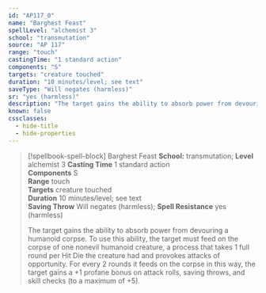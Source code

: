 ```yaml
---
id: "AP117_0"
name: "Barghest Feast"
spellLevel: "alchemist 3"
school: "transmutation"
source: "AP 117"
range: "touch"
castingTime: "1 standard action"
components: "S"
targets: "creature touched"
duration: "10 minutes/level; see text"
saveType: "Will negates (harmless)"
sr: "yes (harmless)"
description: "The target gains the ability to absorb power from devouring a humanoid corpse. To use this ability, the target must feed on the corpse of one nonevil humanoid creature, a process that takes 1 full round per Hit Die the creature had and provokes attacks of opportunity. For every 2 rounds it feeds on the corpse in this way, the target gains a +1 profane bonus on attack rolls, saving throws, and skill checks (to a maximum of +5)."
known: false
cssclasses:
  - hide-title
  - hide-properties
---
```


> [!spellbook-spell-block] Barghest Feast
> **School:** transmutation; **Level** alchemist 3
> **Casting Time** 1 standard action  
> **Components** S  
> **Range** touch  
> **Targets** creature touched  
> **Duration** 10 minutes/level; see text  
> **Saving Throw** Will negates (harmless); **Spell Resistance** yes (harmless)
> 
> The target gains the ability to absorb power from devouring a humanoid corpse. To use this ability, the target must feed on the corpse of one nonevil humanoid creature, a process that takes 1 full round per Hit Die the creature had and provokes attacks of opportunity. For every 2 rounds it feeds on the corpse in this way, the target gains a +1 profane bonus on attack rolls, saving throws, and skill checks (to a maximum of +5).